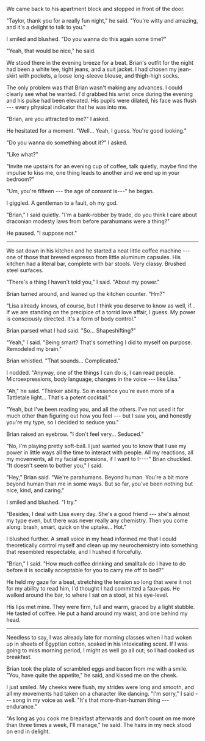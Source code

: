 We came back to his apartment block and stopped in front of the door.

"Taylor, thank you for a really fun night," he said. "You're witty and amazing, and it's
a delight to talk to you."

I smiled and blushed. "Do you wanna do this again some time?"

"Yeah, that would be nice," he said.

We stood there in the evening breeze for a beat. Brian's outfit for the night had
been a white tee, tight jeans, and a suit jacket. I had chosen my jean-skirt with pockets,
a loose long-sleeve blouse, and thigh-high socks.

The only problem was that Brian wasn't making any advances. I could clearly see
what he wanted. I'd grabbed his wrist once during the evening and his pulse had been
elevated. His pupils were dilated, his face was flush --- every physical indicator that he
was into me.

"Brian, are you attracted to me?" I asked.

He hesitated for a moment. "Well... Yeah, I guess. You're good looking."

"Do you wanna do something about it?" I asked.

"Like what?"

"Invite me upstairs for an evening cup of coffee, talk quietly, maybe
find the impulse to kiss me, one thing leads to another and we end up in your
bedroom?"

"Um, you're fifteen --- the age of consent is---" he began.

I giggled. A gentleman to a fault, oh my god.

"Brian," I said quietly. "I'm a bank-robber by trade, do
you think I care about draconian modesty laws from before parahumans were a thing?"

He paused. "I suppose not."

----

We sat down in his kitchen and he started a neat little coffee machine --- one of those
that brewed espresso from little aluminum capsules. His kitchen had a literal bar, complete
with bar stools. Very classy. Brushed steel surfaces.

"There's a thing I haven't told you," I said. "About my power."

Brian turned around, and leaned up the kitchen counter. "Hm?"

"Lisa already knows, of course, but I think you deserve to know as well, if... If we
are standing on the precipice of a torrid love affair, I guess. My power is consciously
directed. It's a form of body control."

Brian parsed what I had said. "So... Shapeshifting?"

"Yeah," I said. "Being smart? That's something I did to myself on purpose. Remodeled my
brain."

Brian whistled. "That sounds... Complicated."

I nodded. "Anyway, one of the things I can do is, I can read people. Microexpressions,
body language, changes in the voice --- like Lisa."

"Ah," he said. "Thinker ability. So in essence you're even more of a Tattletale light... That's a
potent cocktail."

"Yeah, but I've been reading you, and all the others. I've not used it for much other
than figuring out how you feel --- but I saw you, and honestly you're my type, so I
decided to seduce you."

Brian raised an eyebrow. "I don't feel very... Seduced."

"No, I'm playing pretty soft-ball. I just wanted you to know that I use my power
in little ways all the time to interact with people. All my reactions, all my movements,
all my facial expresions, if I want to I----" Brian chuckled. "It doesn't seem to bother you,"
I said.

"Hey," Brian said. "We're parahumans. Beyond human. You're a bit more beyond human than
me in some ways. But so far, you've been nothing but nice, kind, and caring."

I smiled and blushed. "I try."

"Besides, I deal with Lisa every day. She's a good friend --- she's almost my type even,
but there was never really any chemistry. Then you come along: brash, smart, quick on the uptake...
Hot."

I blushed further. A small voice in my head informed me that I could theoretically control myself
and clean up my neurochemistry into something that resembled respectable, and I hushed it forcefully.

"Brian," I said. "How much coffee drinking and smalltalk do I have to do before it is socially
acceptable for you to carry me off to bed?"

He held my gaze for a beat, stretching the tension so long that were it not for my ability to
read him, I'd thought I had committed a faux-pas. He walked around the bar, to where I sat on a stool,
at his eye-level.

His lips met mine. They were firm, full and warm, graced by a light stubble. He tasted of coffee. He put a
hand around my waist, and one behind my head.

----

Needless to say, I was already late for morning classes when I had woken up in sheets of Egyptian cotton,
soaked in his intoxicating scent. If I was going to miss morning period, I might as well go all out; so
I had cooked us breakfast.

Brian took the plate of scrambled eggs and bacon
from me with a smile. "You, have quite the appetite," he said, and kissed me on the cheek.

I just smiled. My cheeks were flush, my strides were long and smooth, and all my movements had
taken on a character like dancing. "I'm sorry," I said --- song in my voice as well. "It's that
more-than-human thing --- endurance."

"As long as you cook me breakfast afterwards and don't count on me more than three times a week,
I'll manage," he said. The hairs in my neck stood on end in delight.
